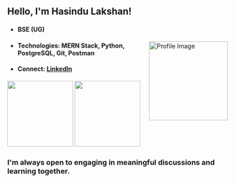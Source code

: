 ## Hello, I'm Hasindu Lakshan!

- #### BSE (UG)

<img align="right" width="180" src="https://user-images.githubusercontent.com/74038190/216656993-2f7ade25-348a-4925-95a8-fba437ed9bcd.gif" alt="Profile Image"/>

- #### Technologies: MERN Stack, Python, PostgreSQL, Git, Postman

- #### Connect: [**LinkedIn**](https://www.linkedin.com/in/hasindulakshan/)

<p>
  <img height="150" src="https://github-readme-stats.vercel.app/api?username=hasindulakshan&theme=default&hide_border=false&include_all_commits=true&count_private=true&token=" />

  <img height="150" src="https://github-readme-stats.vercel.app/api/top-langs/?username=hasindulakshan&theme=default&hide_border=false&include_all_commits=true&count_private=true&layout=compact" />
</p>


### I'm always open to engaging in meaningful discussions and learning together. 
